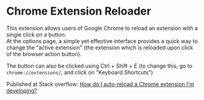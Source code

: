 Chrome Extension Reloader
=========================

This extension allows users of Google Chrome to reload an extension with a single click on a button.  
At the options page, a simple yet effective interface provides a quick way to change the "active extension" (the extension which is reloaded upon click of the browser action button).

The button can also be clicked using Ctrl + Shift + E (to change this, go to `chrome://extensions/`, and click on "Keyboard Shortcuts")

Published at Stack overflow: [How do I auto-reload a Chrome extension I'm developing?][1]

  [1]: http://stackoverflow.com/a/9645435/938089?how-do-i-auto-reload-a-chrome-extension-im-developing
